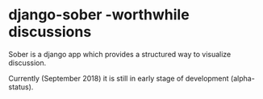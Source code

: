 # django-sober -worthwhile discussions

Sober is a django app which provides a structured way to visualize discussion.

Currently (September 2018) it is still in early stage of development (alpha-status).
